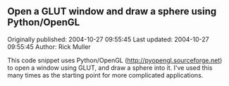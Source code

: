 ## Open a GLUT window and draw a sphere using Python/OpenGL

Originally published: 2004-10-27 09:55:45
Last updated: 2004-10-27 09:55:45
Author: Rick Muller

This code snippet uses Python/OpenGL (http://pyopengl.sourceforge.net) to open a window using GLUT, and draw a sphere into it. I've used this many times as the starting point for more complicated applications.